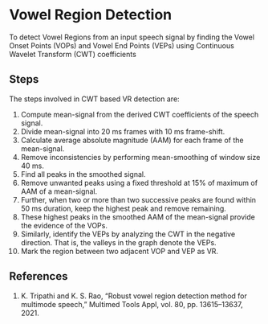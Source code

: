 # Vowel Region Detection
To detect Vowel Regions from an input speech signal by finding the Vowel Onset Points (VOPs) and Vowel End Points (VEPs) using Continuous Wavelet Transform (CWT) coefficients

## Steps
The steps involved in CWT based VR detection are: 
1. Compute mean-signal from the derived CWT coefficients of the speech signal. 
2. Divide mean-signal into 20 ms frames with 10 ms frame-shift. 
3. Calculate average absolute magnitude (AAM) for each frame of the mean-signal. 
4. Remove inconsistencies by performing mean-smoothing of window size 40 ms. 
5. Find all peaks in the smoothed signal. 
6. Remove unwanted peaks using a fixed threshold at 15% of maximum of AAM of a mean-signal. 
7. Further, when two or more than two successive peaks are found within 50 ms duration, keep the highest peak and remove remaining. 
8. These highest peaks in the smoothed AAM of the mean-signal provide the evidence of the VOPs.
9. Similarly, identify the VEPs by analyzing the CWT in the negative direction. That is, the valleys in the graph denote the VEPs.
10. Mark the region between two adjacent VOP and VEP as VR.

## References
1. K. Tripathi and K. S. Rao, “Robust vowel region detection method for multimode speech,” Multimed Tools Appl, vol. 80, pp. 13615–13637, 2021.
